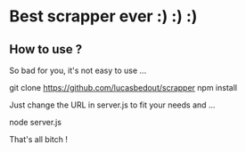 # Best scrapper ever :) :) :) 

## How to use ?

So bad for you, it's not easy to use ...
  
  git clone https://github.com/lucasbedout/scrapper
  npm install
  
Just change the URL in server.js to fit your needs and ...

  node server.js
  
That's all bitch !
  
